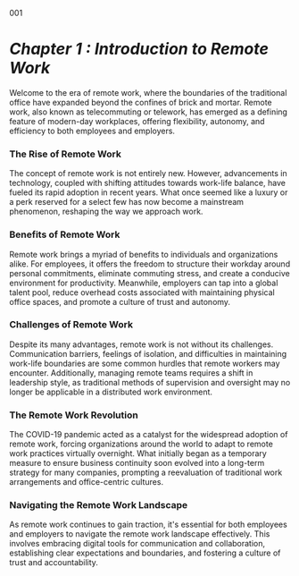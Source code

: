 001

# ***Chapter 1 : Introduction to Remote Work***
Welcome to the era of remote work, where the boundaries of the traditional office have expanded beyond the confines of brick and mortar. Remote work, also known as telecommuting or telework, has emerged as a defining feature of modern-day workplaces, offering flexibility, autonomy, and efficiency to both employees and employers.

### **The Rise of Remote Work**

The concept of remote work is not entirely new. However, advancements in technology, coupled with shifting attitudes towards work-life balance, have fueled its rapid adoption in recent years. What once seemed like a luxury or a perk reserved for a select few has now become a mainstream phenomenon, reshaping the way we approach work.

### **Benefits of Remote Work**

Remote work brings a myriad of benefits to individuals and organizations alike. For employees, it offers the freedom to structure their workday around personal commitments, eliminate commuting stress, and create a conducive environment for productivity. Meanwhile, employers can tap into a global talent pool, reduce overhead costs associated with maintaining physical office spaces, and promote a culture of trust and autonomy.

### **Challenges of Remote Work**

Despite its many advantages, remote work is not without its challenges. Communication barriers, feelings of isolation, and difficulties in maintaining work-life boundaries are some common hurdles that remote workers may encounter. Additionally, managing remote teams requires a shift in leadership style, as traditional methods of supervision and oversight may no longer be applicable in a distributed work environment.

### **The Remote Work Revolution**

The COVID-19 pandemic acted as a catalyst for the widespread adoption of remote work, forcing organizations around the world to adapt to remote work practices virtually overnight. What initially began as a temporary measure to ensure business continuity soon evolved into a long-term strategy for many companies, prompting a reevaluation of traditional work arrangements and office-centric cultures.

### **Navigating the Remote Work Landscape**

As remote work continues to gain traction, it's essential for both employees and employers to navigate the remote work landscape effectively. This involves embracing digital tools for communication and collaboration, establishing clear expectations and boundaries, and fostering a culture of trust and accountability.
